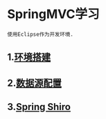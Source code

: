 # SpringMVC学习
	使用Eclipse作为开发环境.
	
##  1.[环境搭建](base-enr.md)
##  2.[数据源配置](datasource.md)
##  3.[Spring Shiro](shiro.md)
